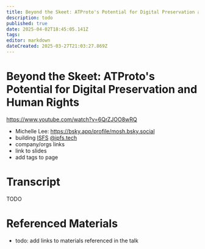 ```yaml
---
title: Beyond the Skeet: ATProto's Potential for Digital Preservation and Human Rights
description: todo
published: true
date: 2025-04-02T18:45:05.141Z
tags: 
editor: markdown
dateCreated: 2025-03-27T21:03:27.869Z
---
```


# Beyond the Skeet: ATProto's Potential for Digital Preservation and Human Rights
https://www.youtube.com/watch?v=6QrZJOO8wRQ
- Michelle Lee: https://bsky.app/profile/mosh.bsky.social
- building [ISFS](https://ipfs.tech/) [@ipfs.tech](https://bsky.app/profile/ipfs.tech)
- company/orgs links
- link to slides
- add tags to page

# Transcript
TODO

# Referenced Materials
- todo: add links to materials referenced in the talk